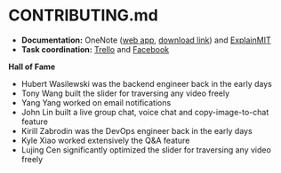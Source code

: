# CONTRIBUTING.md
- **Documentation:** OneNote ([web app](https://1drv.ms/u/s!Aq-kqfQKPQB-hapzHNlOWvL7hVfH_Q?e=bQd1CQ), [download link](https://www.onenote.com/download))
and [ExplainMIT](https://explain.mit.edu/vzAnPh3xFS1xCjt1aQo3/questions/)
- **Task coordination:** [Trello](https://trello.com/b/2VdWvqBJ/explainmit) and [Facebook](https://www.facebook.com/eltonlin1998)

**Hall of Fame**
- Hubert Wasilewski was the backend engineer back in the early days 
- Tony Wang built the slider for traversing any video freely 
- Yang Yang worked on email notifications
- John Lin built a live group chat, voice chat and copy-image-to-chat feature
- Kirill Zabrodin was the DevOps engineer back in the early days
- Kyle Xiao worked extensively the Q&A feature
- Lujing Cen significantly optimized the slider for traversing any video freely
